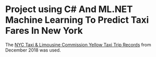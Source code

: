 # Project using C# And ML.NET Machine Learning To Predict Taxi Fares In New York

The [NYC Taxi & Limousine Commission Yellow Taxi Trip Records](https://www1.nyc.gov/site/tlc/about/tlc-trip-record-data.page) from December 2018 was used.
